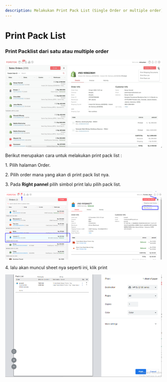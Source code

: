 ```yaml
---
description: Melakukan Print Pack List (Single Order or multiple order)
---
```


# Print Pack List

### Print Packlist dari satu atau multiple order&#x20;

![](../../.gitbook/assets/packlist.gif)



Berikut merupakan cara untuk melakukan print pack list :&#x20;

1\. Pilih halaman Order.

2\. Pilih order mana yang akan di print pack list nya.&#x20;

3\. Pada **Right pannel** pilih simbol print lalu pilih pack list.

![](<../../.gitbook/assets/image (260).png>)

4\. lalu akan muncul sheet nya seperti ini, klik print

![](<../../.gitbook/assets/image (267).png>)
